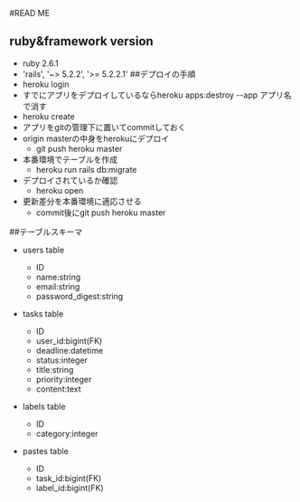 #READ ME

## ruby&framework version
- ruby 2.6.1
- 'rails', '~> 5.2.2', '>= 5.2.2.1'
##デプロイの手順
- heroku login
- すでにアプリをデプロイしているならheroku apps:destroy --app アプリ名で消す
- heroku create
- アプリをgitの管理下に置いてcommitしておく
- origin masterの中身をherokuにデプロイ
  - git push heroku master
- 本番環境でテーブルを作成
  - heroku run rails db:migrate
- デプロイされているか確認
  - heroku open
- 更新差分を本番環境に適応させる
  - commit後にgit push heroku master

##テーブルスキーマ
- users table
  - ID
  - name:string
  - email:string
  - password_digest:string

- tasks table
  - ID
  - user_id:bigint(FK)
  - deadline:datetime
  - status:integer
  - title:string
  - priority:integer
  - content:text

- labels table
  - ID
  - category:integer

- pastes table
  - ID
  - task_id:bigint(FK)
  - label_id:bigint(FK)